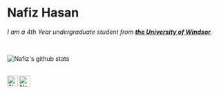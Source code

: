 # Nafiz Hasan&nbsp;

<p>
  <em>
    I am a 4th Year undergraduate student from <a href="https://www.uwindsor.ca/"> <b>the University of Windsor</b></a>. <br>
  </em>  
</p>


<br>


![Nafiz's github stats](https://github-readme-stats-git-masterrstaa-rickstaa.vercel.app/api?username=Nafiz1&show_icons=true&hide_border=true)

<br>

  <a href="https://www.linkedin.com/in/nafiz-hasan-2581461a6/">
    <img align="left" alt="Shubhamdeep Jha | Linkedin" width="24px" src="https://github.com/TheDudeThatCode/TheDudeThatCode/blob/master/Assets/Linkedin.svg" />
  </a>
  <a href="mailto:Nafizh007@gmail.com">
    <img align="left" alt="Nafiz Hasan | Gmail" width="26px" src="https://github.com/TheDudeThatCode/TheDudeThatCode/blob/master/Assets/Gmail.svg" />
  </a>

<br><br><br><br>
